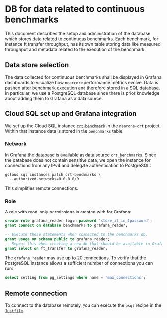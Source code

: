 # DB for data related to continuous benchmarks

This document describes the setup and administration of the database which stores data related to continuous benchmarks. Each benchmark, for instance ft transfer throughput, has its own table storing data like measured throughput and metadata related to the execution of the benchmark.

## Data store selection

The data collected for continuous benchmarks shall be displayed in Grafana dashboards to visualize how `nearcore` performance metrics evolve. Data is pushed after benchmark execution and therefore stored in a SQL database. In particular, we use a PostgreSQL database since there is prior knowledge about adding them to Grafana as a data source.

## Cloud SQL set up and Grafana integration

We set up the Cloud SQL instance [`crt-benchmark`](https://console.cloud.google.com/sql/instances/crt-benchmarks/overview?project=nearone-crt) in the `nearone-crt` project. Within that instance data is stored in the `benchmarks` table.

### Network

In Grafana the database is available as data source `crt_benchmarks`. Since the database does not contain sensitive data, we open the instance for connections from any IPv4 and delegate authentication to PostgreSQL:

```
gcloud sql instances patch crt-benchmarks \
  --authorized-networks=0.0.0.0/0
```

This simplifies remote connections.

### Role

A role with read-only permissions is created with for Grafana:

```sql
create role grafana_reader login password 'store_it_in_1password';
grant connect on database benchmarks to grafana_reader;

-- Execute these statements when connected to the benchmarks db.
grant usage on schema public to grafana_reader;
-- Repeat this when creating a new db that should be available in Grafana.
grant select on ft_transfer to grafana_reader;
```

The `grafana_reader` may use up to 20 connections. To verify that the PostgreSQL instance allows a sufficient number of connections you can run:

```sql
select setting from pg_settings where name = 'max_connections';
```

## Remote connection

To connect to the database remotely, you can execute the `psql` recipe in the [`Justfile`](./Justfile).
